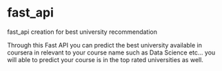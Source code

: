 # fast_api
fast_api creation for best university recommendation

Through this Fast API you can predict the best university available in coursera in relevant to your course name such as Data Science etc... you will able to predict your course is in the top rated universities as well.
